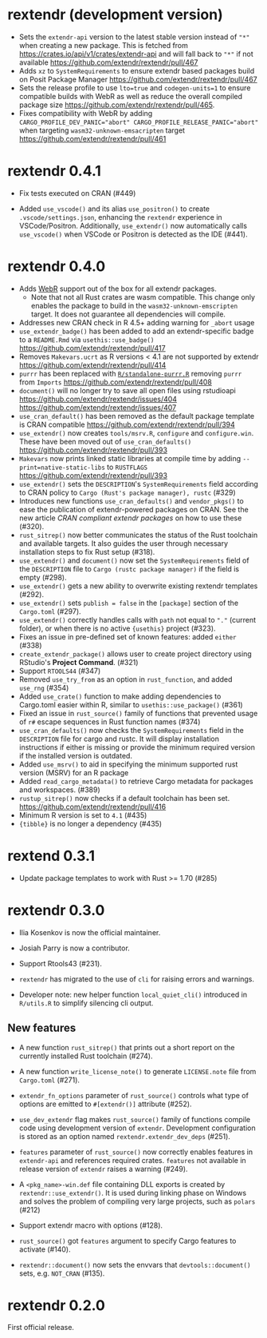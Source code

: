 # rextendr (development version)

* Sets the `extendr-api` version to the latest stable version instead of `"*"` when creating a new package. This is fetched from https://crates.io/api/v1/crates/extendr-api and will fall back to `"*"` if not available <https://github.com/extendr/rextendr/pull/467>
* Adds `xz` to `SystemRequirements` to ensure extendr based packages build on Posit Package Manager <https://github.com/extendr/rextendr/pull/467>
* Sets the release profile to use `lto=true` and `codegen-units=1` to ensure compatible builds with WebR as well as reduce the overall compiled package size <https://github.com/extendr/rextendr/pull/465>. 
* Fixes compatibility with WebR by adding `CARGO_PROFILE_DEV_PANIC="abort" CARGO_PROFILE_RELEASE_PANIC="abort"` when targeting `wasm32-unknown-emsacripten` target <https://github.com/extendr/rextendr/pull/461>

# rextendr 0.4.1

* Fix tests executed on CRAN (#449)

* Added `use_vscode()` and its alias `use_positron()` to create `.vscode/settings.json`, enhancing the `rextendr` experience in VSCode/Positron.
  Additionally, `use_extendr()` now automatically calls `use_vscode()` when VSCode or Positron is detected as the IDE (#441).

# rextendr 0.4.0

* Adds [WebR](https://docs.r-wasm.org/webr/latest/) support out of the box for all extendr packages.
  * Note that not all Rust crates are wasm compatible. This change only enables the package to build in the `wasm32-unknown-emscripten` target. It does not guarantee all dependencies will compile.
* Addresses new CRAN check in R 4.5+ adding warning for `_abort` usage
* `use_extendr_badge()` has been added to add an extendr-specific badge to a `README.Rmd` via `usethis::use_badge()` <https://github.com/extendr/rextendr/pull/417>
* Removes `Makevars.ucrt` as R versions < 4.1 are not supported by extendr <https://github.com/extendr/rextendr/pull/414> 
* `purrr` has been replaced with [`R/standalone-purrr.R`](https://github.com/r-lib/rlang/blob/main/R/standalone-purrr.R) removing `purrr` from `Imports` <https://github.com/extendr/rextendr/pull/408>
* `document()` will no longer try to save all open files using rstudioapi <https://github.com/extendr/rextendr/issues/404> <https://github.com/extendr/rextendr/issues/407>
* `use_cran_default()` has been removed as the default package template is CRAN compatible <https://github.com/extendr/rextendr/pull/394>
* `use_extendr()` now creates `tools/msrv.R`, `configure` and `configure.win`. These have been moved out of `use_cran_defaults()` <https://github.com/extendr/rextendr/pull/393>
* `Makevars` now prints linked static libraries at compile time by adding `--print=native-static-libs` to `RUSTFLAGS` <https://github.com/extendr/rextendr/pull/393>
* `use_extendr()` sets the `DESCRIPTION`'s `SystemRequirements` field according to CRAN policy to `Cargo (Rust's package manager), rustc` (#329)
* Introduces new functions `use_cran_defaults()` and `vendor_pkgs()` to ease the publication of extendr-powered packages on CRAN. See the new article _CRAN compliant extendr packages_ on how to use these (#320).
* `rust_sitrep()` now better communicates the status of the Rust toolchain and available targets. It also guides the user through necessary installation steps to fix Rust setup (#318).
* `use_extendr()` and `document()` now set the `SystemRequirements` field of the `DESCRIPTION` file to
  `Cargo (rustc package manager)` if the field is empty (#298).
* `use_extendr()` gets a new ability to overwrite existing rextendr templates (#292).
* `use_extendr()` sets `publish = false` in the `[package]` section of the `Cargo.toml` (#297).
* `use_extendr()` correctly handles calls with `path` not equal to  `"."` (current folder), or when there is no active `{usethis}` project (#323).
* Fixes an issue in pre-defined set of known features: added `either` (#338)
* `create_extendr_package()` allows user to create project directory using RStudio's **Project Command**. (#321)
* Support `RTOOLS44` (#347)
* Removed `use_try_from` as an option in `rust_function`, and added `use_rng` (#354)
* Added `use_crate()` function to make adding dependencies to Cargo.toml easier within R, similar to `usethis::use_package()` (#361)
* Fixed an issue in `rust_source()` family of functions that prevented usage of `r#` escape sequences in Rust function names (#374)
* `use_cran_defaults()` now checks the `SystemRequirements` field in the `DESCRIPTION` file for cargo and rustc. It will display installation instructions if either is missing or provide the minimum required version if the installed version is outdated.
* Added `use_msrv()` to aid in specifying the minimum supported rust version (MSRV) for an R package
* Added `read_cargo_metadata()` to retrieve Cargo metadata for packages and
  workspaces. (#389)
* `rustup_sitrep()` now checks if a default toolchain has been set. <https://github.com/extendr/rextendr/pull/416>
* Minimum R version is set to `4.1` (#435)
* `{tibble}` is no longer a dependency (#435)

# rextend 0.3.1

* Update package templates to work with Rust >= 1.70 (#285)

# rextendr 0.3.0

* Ilia Kosenkov is now the official maintainer.

* Josiah Parry is now a contributor.

* Support Rtools43 (#231).

* `rextendr` has migrated to the use of `cli` for raising errors and warnings.

* Developer note: new helper function `local_quiet_cli()` introduced in `R/utils.R` to simplify silencing cli output.
  
## New features

* A new function `rust_sitrep()` that prints out a short report on the currently installed Rust toolchain (#274).

* A new function `write_license_note()` to generate `LICENSE.note` file from `Cargo.toml` (#271).

* `extendr_fn_options` parameter of `rust_source()` controls what type of options are emitted to `#[extendr()]` attribute (#252).

* `use_dev_extendr` flag makes `rust_source()` family of functions compile code using development version of `extendr`.
Development configuration is stored as an option named `rextendr.extendr_dev_deps` (#251).

* `features` parameter of `rust_source()` now correctly enables features in `extendr-api` and references required crates.
`features` not available in release version of `extendr` raises a warning (#249).

* A `<pkg_name>-win.def` file containing DLL exports is created by `rextendr::use_extendr()`. It is used during linking phase on Windows and solves the problem of compiling very large projects, such as `polars` (#212)

* Support extendr macro with options (#128).

* `rust_source()` got `features` argument to specify Cargo features to activate
  (#140).

* `rextendr::document()` now sets the envvars that `devtools::document()` sets,
  e.g. `NOT_CRAN` (#135).

# rextendr 0.2.0

First official release.
